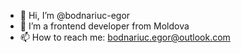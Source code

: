 - 👋 Hi, I’m @bodnariuc-egor
- 👀 I’m a frontend developer from Moldova
- 📫 How to reach me: bodnariuc.egor@outlook.com

<!---
bodnariuc-egor/bodnariuc-egor is a ✨ special ✨ repository because its `README.md` (this file) appears on your GitHub profile.
You can click the Preview link to take a look at your changes.
--->
